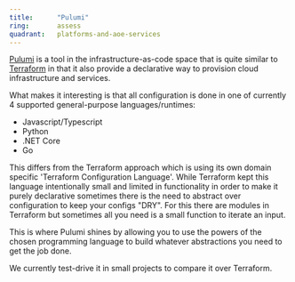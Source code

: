 ```yaml
---
title:      "Pulumi"
ring:       assess
quadrant:   platforms-and-aoe-services
---
```


[Pulumi](https://www.pulumi.com/) is a tool in the infrastructure-as-code space that is quite similar to [Terraform](https://www.terraform.io/) in that it also provide a declarative way to provision cloud infrastructure and services.

What makes it interesting is that all configuration is done in one of currently 4 supported general-purpose languages/runtimes: 
* Javascript/Typescript
* Python
* .NET Core
* Go

This differs from the Terraform approach which is using its own domain specific 'Terraform Configuration Language'.
While Terraform kept this language intentionally small and limited in functionality in order to make it purely declarative sometimes there is the need to abstract over configuration to keep your configs "DRY".
For this there are modules in Terraform but sometimes all you need is a small function to iterate an input. 

This is where Pulumi shines by allowing you to use the powers of the chosen programming language to build whatever abstractions you need to get the job done.

We currently test-drive it in small projects to compare it over Terraform.
